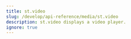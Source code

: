 ```yaml
---
title: st.video
slug: /develop/api-reference/media/st.video
description: st.video displays a video player.
ignore: true
---
```


<Autofunction function="streamlit.video" />
